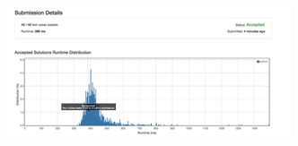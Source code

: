 ![alt text](https://github.com/ajeferson/leetcode/blob/master/160/Sanf0rd/submission_details.png "Submission details")
